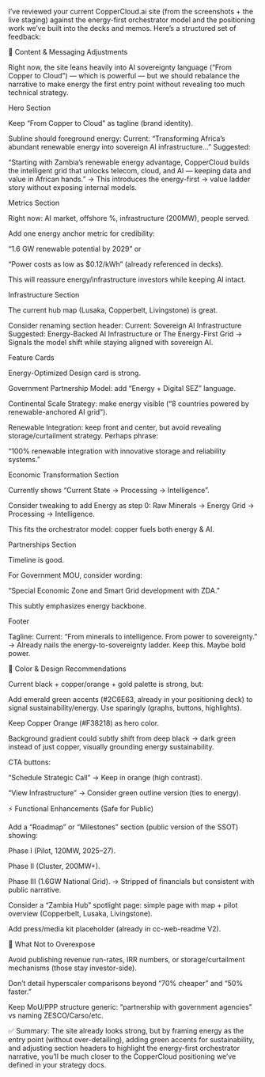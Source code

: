I’ve reviewed your current CopperCloud.ai site (from the screenshots + the live staging) against the energy-first orchestrator model and the positioning work we’ve built into the decks and memos. Here’s a structured set of feedback:

🔎 Content & Messaging Adjustments

Right now, the site leans heavily into AI sovereignty language (“From Copper to Cloud”) — which is powerful — but we should rebalance the narrative to make energy the first entry point without revealing too much technical strategy.

Hero Section

Keep “From Copper to Cloud” as tagline (brand identity).

Subline should foreground energy:
Current: “Transforming Africa’s abundant renewable energy into sovereign AI infrastructure…”
Suggested:

“Starting with Zambia’s renewable energy advantage, CopperCloud builds the intelligent grid that unlocks telecom, cloud, and AI — keeping data and value in African hands.”
→ This introduces the energy-first → value ladder story without exposing internal models.

Metrics Section

Right now: AI market, offshore %, infrastructure (200MW), people served.

Add one energy anchor metric for credibility:

“1.6 GW renewable potential by 2029” or

“Power costs as low as $0.12/kWh” (already referenced in decks).

This will reassure energy/infrastructure investors while keeping AI intact.

Infrastructure Section

The current hub map (Lusaka, Copperbelt, Livingstone) is great.

Consider renaming section header:
Current: Sovereign AI Infrastructure
Suggested: Energy-Backed AI Infrastructure or The Energy-First Grid
→ Signals the model shift while staying aligned with sovereign AI.

Feature Cards

Energy-Optimized Design card is strong.

Government Partnership Model: add “Energy + Digital SEZ” language.

Continental Scale Strategy: make energy visible (“8 countries powered by renewable-anchored AI grid”).

Renewable Integration: keep front and center, but avoid revealing storage/curtailment strategy. Perhaps phrase:

“100% renewable integration with innovative storage and reliability systems.”

Economic Transformation Section

Currently shows “Current State → Processing → Intelligence”.

Consider tweaking to add Energy as step 0:
Raw Minerals → Energy Grid → Processing → Intelligence.

This fits the orchestrator model: copper fuels both energy & AI.

Partnerships Section

Timeline is good.

For Government MOU, consider wording:

“Special Economic Zone and Smart Grid development with ZDA.”

This subtly emphasizes energy backbone.

Footer

Tagline:
Current: “From minerals to intelligence. From power to sovereignty.”
→ Already nails the energy-to-sovereignty ladder. Keep this. Maybe bold power.

🎨 Color & Design Recommendations

Current black + copper/orange + gold palette is strong, but:

Add emerald green accents (#2C6E63, already in your positioning deck) to signal sustainability/energy. Use sparingly (graphs, buttons, highlights).

Keep Copper Orange (#F38218) as hero color.

Background gradient could subtly shift from deep black → dark green instead of just copper, visually grounding energy sustainability.

CTA buttons:

“Schedule Strategic Call” → Keep in orange (high contrast).

“View Infrastructure” → Consider green outline version (ties to energy).

⚡ Functional Enhancements (Safe for Public)

Add a “Roadmap” or “Milestones” section (public version of the SSOT) showing:

Phase I (Pilot, 120MW, 2025–27).

Phase II (Cluster, 200MW+).

Phase III (1.6GW National Grid).
→ Stripped of financials but consistent with public narrative.

Consider a “Zambia Hub” spotlight page: simple page with map + pilot overview (Copperbelt, Lusaka, Livingstone).

Add press/media kit placeholder (already in cc-web-readme V2).

🚫 What Not to Overexpose

Avoid publishing revenue run-rates, IRR numbers, or storage/curtailment mechanisms (those stay investor-side).

Don’t detail hyperscaler comparisons beyond “70% cheaper” and “50% faster.”

Keep MoU/PPP structure generic: “partnership with government agencies” vs naming ZESCO/Carso/etc.

✅ Summary:
The site already looks strong, but by framing energy as the entry point (without over-detailing), adding green accents for sustainability, and adjusting section headers to highlight the energy-first orchestrator narrative, you’ll be much closer to the CopperCloud positioning we’ve defined in your strategy docs.
